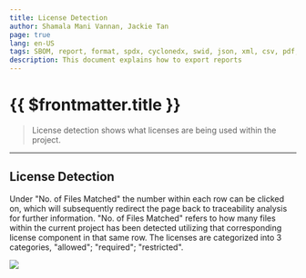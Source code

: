 ```yaml
---
title: License Detection
author: Shamala Mani Vannan, Jackie Tan
page: true
lang: en-US
tags: SBOM, report, format, spdx, cyclonedx, swid, json, xml, csv, pdf, docx
description: This document explains how to export reports
---
```


<script setup>
import { companyConfig } from '../../../../config/companyConfig.js'
</script>

<ClientOnly>

# {{ $frontmatter.title }}

> License detection shows what licenses are being used within the project.

<hr class="thick" />

## License Detection

Under "No. of Files Matched" the number within each row can be clicked on, which will subsequently redirect the page back to traceability analysis for further information. "No. of Files Matched" refers to how many files within the current project has been detected utilizing that corresponding license component in that same row. The licenses are categorized into 3 categories, "allowed"; "required"; "restricted".

  <div style="flex: 1;">
    <img src="/images/Code-Snippet/code-snippet7.png" />
  </div>

</ClientOnly>
